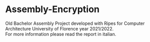 # Assembly-Encryption
Old Bachelor Assembly Project developed with Ripes for Computer Architecture University of Florence year 2021/2022. <br>
For more information please read the report in italian.
